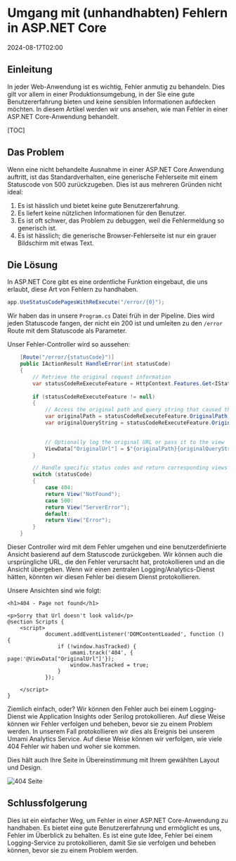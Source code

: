 # Umgang mit (unhandhabten) Fehlern in ASP.NET Core

<!--category-- ASP.NET, Umami -->
<datetime class="hidden">2024-08-17T02:00</datetime>

## Einleitung

In jeder Web-Anwendung ist es wichtig, Fehler anmutig zu behandeln. Dies gilt vor allem in einer Produktionsumgebung, in der Sie eine gute Benutzererfahrung bieten und keine sensiblen Informationen aufdecken möchten. In diesem Artikel werden wir uns ansehen, wie man Fehler in einer ASP.NET Core-Anwendung behandelt.

[TOC]

## Das Problem

Wenn eine nicht behandelte Ausnahme in einer ASP.NET Core Anwendung auftritt, ist das Standardverhalten, eine generische Fehlerseite mit einem Statuscode von 500 zurückzugeben. Dies ist aus mehreren Gründen nicht ideal:

1. Es ist hässlich und bietet keine gute Benutzererfahrung.
2. Es liefert keine nützlichen Informationen für den Benutzer.
3. Es ist oft schwer, das Problem zu debuggen, weil die Fehlermeldung so generisch ist.
4. Es ist hässlich; die generische Browser-Fehlerseite ist nur ein grauer Bildschirm mit etwas Text.

## Die Lösung

In ASP.NET Core gibt es eine ordentliche Funktion eingebaut, die uns erlaubt, diese Art von Fehlern zu handhaben.

```csharp
app.UseStatusCodePagesWithReExecute("/error/{0}");
```

Wir haben das in unsere `Program.cs` Datei früh in der Pipeline. Dies wird jeden Statuscode fangen, der nicht ein 200 ist und umleiten zu den `/error` Route mit dem Statuscode als Parameter.

Unser Fehler-Controller wird so aussehen:

```csharp
    [Route("/error/{statusCode}")]
    public IActionResult HandleError(int statusCode)
    {
        // Retrieve the original request information
        var statusCodeReExecuteFeature = HttpContext.Features.Get<IStatusCodeReExecuteFeature>();
        
        if (statusCodeReExecuteFeature != null)
        {
            // Access the original path and query string that caused the error
            var originalPath = statusCodeReExecuteFeature.OriginalPath;
            var originalQueryString = statusCodeReExecuteFeature.OriginalQueryString;

            
            // Optionally log the original URL or pass it to the view
            ViewData["OriginalUrl"] = $"{originalPath}{originalQueryString}";
        }

        // Handle specific status codes and return corresponding views
        switch (statusCode)
        {
            case 404:
            return View("NotFound");
            case 500:
            return View("ServerError");
            default:
            return View("Error");
        }
    }
```

Dieser Controller wird mit dem Fehler umgehen und eine benutzerdefinierte Ansicht basierend auf dem Statuscode zurückgeben. Wir können auch die ursprüngliche URL, die den Fehler verursacht hat, protokollieren und an die Ansicht übergeben.
Wenn wir einen zentralen Logging/Analytics-Dienst hätten, könnten wir diesen Fehler bei diesem Dienst protokollieren.

Unsere Ansichten sind wie folgt:

```razor
<h1>404 - Page not found</h1>

<p>Sorry that Url doesn't look valid</p>
@section Scripts {
    <script>
            document.addEventListener('DOMContentLoaded', function () {
                if (!window.hasTracked) {
                    umami.track('404', { page:'@ViewData["OriginalUrl"]'});
                    window.hasTracked = true;
                }
            });

    </script>
}
```

Ziemlich einfach, oder? Wir können den Fehler auch bei einem Logging-Dienst wie Application Insights oder Serilog protokollieren. Auf diese Weise können wir Fehler verfolgen und beheben, bevor sie zu einem Problem werden.
In unserem Fall protokollieren wir dies als Ereignis bei unserem Umami Analytics Service. Auf diese Weise können wir verfolgen, wie viele 404 Fehler wir haben und woher sie kommen.

Dies hält auch Ihre Seite in Übereinstimmung mit Ihrem gewählten Layout und Design.

![404 Seite](new404.png)

## Schlussfolgerung

Dies ist ein einfacher Weg, um Fehler in einer ASP.NET Core-Anwendung zu handhaben. Es bietet eine gute Benutzererfahrung und ermöglicht es uns, Fehler im Überblick zu behalten. Es ist eine gute Idee, Fehler bei einem Logging-Service zu protokollieren, damit Sie sie verfolgen und beheben können, bevor sie zu einem Problem werden.